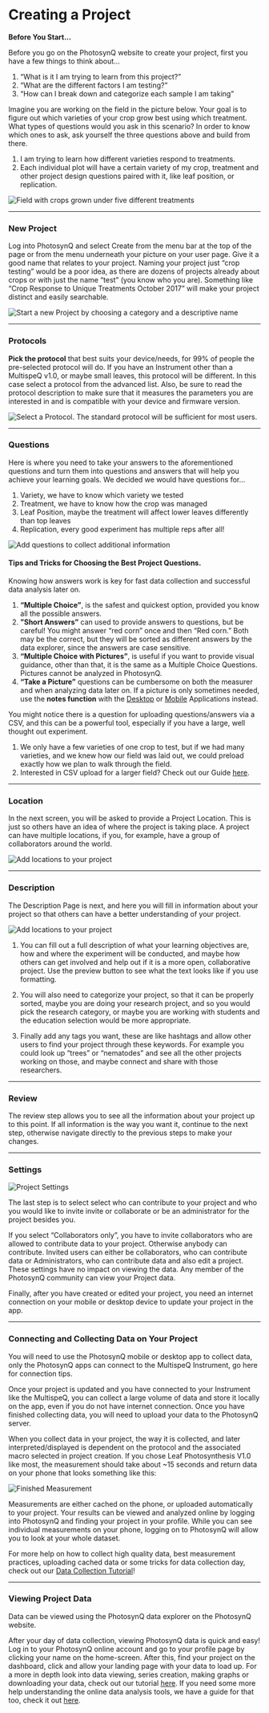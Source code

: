 # Creating a Project

**Before You Start...**

Before you go on the PhotosynQ website to create your project, first you have a few things to think about…

1. “What is it I am trying to learn from this project?”
2. “What are the different factors I am testing?”
3. “How can I break down and categorize each sample I am taking”

Imagine you are working on the field in the picture below. Your goal is to figure out which varieties of your crop grow best using which treatment. What types of questions would you ask in this scenario? In order to know which ones to ask, ask yourself the three questions above and build from there.

1. I am trying to learn how different varieties respond to treatments.
2. Each individual plot will have a certain variety of my crop, treatment and other project design questions paired with it, like leaf position, or replication.

![Field with crops grown under five different treatments](./images/projects-field-with-different-treatments.png)

***

### New Project

Log into PhotosynQ and select Create from the menu bar at the top of the page or from the menu underneath your picture on your user page. Give it a good name that relates to your project. Naming your project just “crop testing”  would be a poor idea, as there are dozens of projects already about crops or with just the name “test” (you know who you are). Something like “Crop Response to Unique Treatments October 2017” will make your project distinct and easily searchable.

![Start a new Project by choosing a category and a descriptive name](./images/projects-new-project.png)

***

### Protocols

**Pick the protocol** that best suits your device/needs, for 99% of people the pre-selected protocol will do. If you have an Instrument other than a MultispeQ v1.0, or maybe small leaves, this protocol will be different. In this case select a protocol from the advanced list. Also, be sure to read the protocol description to make sure that it measures the parameters you are interested in and is compatible with your device and firmware version.

![Select a Protocol. The standard protocol will be sufficient for most users.](./images/projects-select-protocol.png)

***

### Questions

Here is where you need to take your answers to the aforementioned questions and turn them into questions and answers that will help you achieve your learning goals. We decided we would have questions for…

1. Variety, we have to know which variety we tested
2. Treatment, we have to know how the crop was managed
3. Leaf Position, maybe the treatment will affect lower leaves differently than top leaves
4. Replication, every good experiment has multiple reps after all!

![Add questions to collect additional information](./images/projects-add-questions.png)

#### Tips and Tricks for Choosing the Best Project Questions.
Knowing how answers work is key for fast data collection and successful data analysis later on.

1. **“Multiple Choice”**, is the safest and quickest option, provided you know all the possible answers.
2. **”Short Answers”**  can used to provide answers to questions, but be careful! You might answer “red corn” once and then “Red corn.” Both may be the correct, but they will be sorted as different answers by the data explorer, since the answers are case sensitive.
3. **“Multiple Choice with Pictures”**, is useful if you want to provide visual guidance, other than that, it is the same as a Multiple Choice Questions. Pictures cannot be analyzed in PhotosynQ.
4. **“Take a Picture”** questions can be cumbersome on both the measurer and when analyzing data later on. If a picture is only sometimes needed, use the **notes function** with the [Desktop](../desktop-application/adding-notes-and-pictures) or [Mobile](../mobile-application/adding-notes-and-pictures) Applications instead.

You might notice there is a question for uploading questions/answers via a CSV, and this can be a powerful tool, especially if you have a large, well thought out experiment.

1. We only have a few varieties of one crop to test, but if we had many varieties, and we knew how our field was laid out, we could preload exactly how we plan to walk through the field.
2. Interested in CSV upload for a larger field? Check out our Guide [here](https://photosynqprod.s3.amazonaws.com/files/specialfeatures/uploading-project-questions-as-a-csv.pdf).

***

### Location

In the next screen, you will be asked to provide a Project Location. This is just so others have an idea of where the project is taking place. A project can have multiple locations, if you, for example, have a group of collaborators around the world.

![Add locations to your project](./images/projects-add-location.png)

***

### Description

The Description Page is next, and here you will fill in information about your project so that others can have a better understanding of your project.

![Add locations to your project](./images/projects-add-description.png)

1.  You can fill out a full description of what your learning objectives are, how and where the experiment will be conducted, and maybe how others can get involved and help out if it is a more open, collaborative project. Use the preview button to see what the text looks like if you use formatting.

2. You will also need to categorize your project, so that it can be properly sorted, maybe you are doing your research project, and so you would pick the research category, or maybe you are working with students and the education selection would be more appropriate.

3. Finally add any tags you want, these are like hashtags and allow other users to find your project through these keywords. For example you could look up “trees” or “nematodes” and see all the other projects working on those, and maybe connect and share with those researchers.

***

### Review

The review step allows you to see all the information about your project up to this point. If all information is the way you want it, continue to the next step, otherwise navigate directly to the previous steps to make your changes.

***

### Settings

![Project Settings](./images/projects-settings.png)

The last step is to select select who can contribute to your project and who you would like to  invite invite or collaborate or be an administrator for the project besides you.

If you select “Collaborators only”, you have to invite collaborators who are allowed to contribute data to your project. Otherwise anybody can contribute. Invited users can either be collaborators, who can contribute data or Administrators, who can contribute data and also edit a project. These settings have no impact on viewing the data. Any member of the PhotosynQ community can view your Project data.

Finally, after you have created or edited your project, you need an internet connection on your mobile or desktop device to update your project in the app.

***

### Connecting and Collecting Data on Your Project

You will need to use the PhotosynQ mobile or desktop app to collect data, only the PhotosynQ apps can connect to the MultispeQ Instrument, go here for connection tips.

Once your project is updated and you have connected to your Instrument like the MultispeQ, you can collect a large volume of data and store it locally on the app, even if you do not have internet connection. Once you have finished collecting data, you will need to upload your data to the PhotosynQ server.

When you collect data in your project, the way it is collected, and later interpreted/displayed is dependent on the protocol and the associated macro selected in project creation. If you chose Leaf Photosynthesis V1.0 like most, the measurement should take about ~15 seconds and return data on your phone that looks something like this:

![Finished Measurement](./images/projects-finished-measurement.png)

Measurements are either cached on the phone, or uploaded automatically to your project. Your results can be viewed and analyzed online by logging into PhotosynQ and finding your project in your profile. While you can see individual measurements on your phone, logging on to PhotosynQ will allow you to look at your whole dataset.

For more help on how to collect high quality data, best measurement practices, uploading cached data or some tricks for data collection day, check out our [Data Collection Tutorial](./data-collection)!

***

### Viewing Project Data

Data can be viewed using the PhotosynQ data explorer on the PhotosynQ website.

After your day of data collection, viewing PhotosynQ data is quick and easy! Log in to your PhotosynQ online account and go to your profile page by clicking your name on the home-screen. After this, find your project on the dashboard, click and allow your landing page with your data to load up. For a more in depth look into data viewing, series creation, making graphs or downloading your data, check out our tutorial [here](./data-viewing). If you need some more help understanding the online data analysis tools, we have a guide for that too, check it out [here](./data-analysis).
